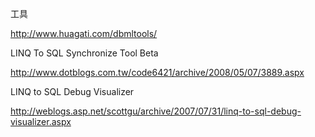 工具

http://www.huagati.com/dbmltools/


LINQ To SQL Synchronize Tool Beta

http://www.dotblogs.com.tw/code6421/archive/2008/05/07/3889.aspx

LINQ to SQL Debug Visualizer

http://weblogs.asp.net/scottgu/archive/2007/07/31/linq-to-sql-debug-visualizer.aspx